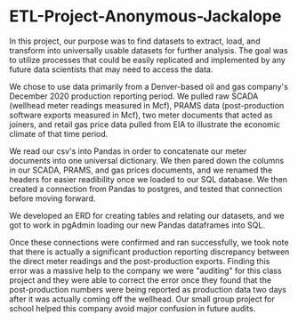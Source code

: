 # ETL-Project-Anonymous-Jackalope

In this project, our purpose was to find datasets to extract, load, and transform into universally usable datasets
for further analysis. The goal was to utilize processes that could be easily replicated and implemented by any
future data scientists that may need to access the data.

We chose to use data primarily from a Denver-based oil and gas company's December 2020 production reporting period.
We pulled raw SCADA (wellhead meter readings measured in Mcf), PRAMS data (post-production software exports measured in 
Mcf), two meter documents that acted as joiners, and retail gas price data pulled from EIA to illustrate the economic 
climate of that time period.

We read our csv's into Pandas in order to concatenate our meter documents into one universal dictionary. We then pared
down the columns in our SCADA, PRAMS, and gas prices documents, and we renamed the headers for easier readibility once 
we loaded to our SQL database. We then created a connection from Pandas to postgres, and tested that connection before
moving forward.

We developed an ERD for creating tables and relating our datasets, and we got to work in pgAdmin loading our new Pandas 
dataframes into SQL. 

Once these connections were confirmed and ran successfully, we took note that there is actually
a significant production reporting discrepancy between the direct meter readings and the post-production exports.
Finding this error was a massive help to the company we were "auditing" for this class project and they were able to 
correct the error once they found that the post-production numbers were being reported as production data two days 
after it was actually coming off the wellhead. Our small group project for school helped this company avoid major 
confusion in future audits. 

